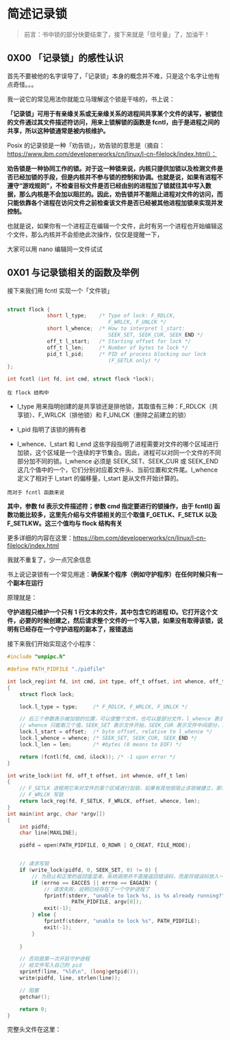 # 简述记录锁





> 前言：书中锁的部分快要结束了，接下来就是「信号量」了，加油干！



## 0X00 「记录锁」的感性认识



首先不要被他的名字误导了，「记录锁」本身的概念并不难，只是这个名字让他有点奇怪。。。



我一说它的常见用法你就能立马理解这个锁是干啥的，书上说：



**「记录锁」可用于有亲缘关系或无亲缘关系的进程间共享某个文件的读写，被锁住的文件通过其文件描述符访问，用来上锁解锁的函数是 fcntl，由于是进程之间的共享，所以这种锁通常是被内核维护。**



Posix 的记录锁是一种「劝告锁」，劝告锁的意思是（摘自：https://www.ibm.com/developerworks/cn/linux/l-cn-filelock/index.html）：



**劝告锁是一种协同工作的锁。对于这一种锁来说，内核只提供加锁以及检测文件是否已经加锁的手段，但是内核并不参与锁的控制和协调。也就是说，如果有进程不遵守“游戏规则”，不检查目标文件是否已经由别的进程加了锁就往其中写入数据，那么内核是不会加以阻拦的。因此，劝告锁并不能阻止进程对文件的访问，而只能依靠各个进程在访问文件之前检查该文件是否已经被其他进程加锁来实现并发控制。**





也就是说，如果你有一个进程正在编辑一个文件，此时有另一个进程也开始编辑这个文件，那么内核并不会拒绝此次操作，仅仅是提醒一下，



大家可以用 nano 编辑同一文件试试





## 0X01 与记录锁相关的函数及举例



接下来我们用 fcntl 实现一个「文件锁」



```c

struct flock {
             short l_type;    /* Type of lock: F_RDLCK,
                                 F_WRLCK, F_UNLCK */
             short l_whence;  /* How to interpret l_start:
                                 SEEK_SET, SEEK_CUR, SEEK_END */
             off_t l_start;   /* Starting offset for lock */
             off_t l_len;     /* Number of bytes to lock */
             pid_t l_pid;     /* PID of process blocking our lock
                                 (F_GETLK only) */
};

int fcntl (int fd, int cmd, struct flock *lock);
```



`在 flock 结构中`



+ l_type 用来指明创建的是共享锁还是排他锁，其取值有三种：F_RDLCK（共享锁）、F_WRLCK（排他锁）和 F_UNLCK（删除之前建立的锁）



+ l_pid 指明了该锁的拥有者

  

+ l_whence、l_start 和 l_end 这些字段指明了进程需要对文件的哪个区域进行加锁，这个区域是一个连续的字节集合。因此，进程可以对同一个文件的不同部分加不同的锁。l_whence 必须是 SEEK_SET、SEEK_CUR 或 SEEK_END 这几个值中的一个，它们分别对应着文件头、当前位置和文件尾。l_whence 定义了相对于 l_start 的偏移量，l_start 是从文件开始计算的。



`而对于 fcntl 函数来说`



**其中，参数 fd 表示文件描述符；参数 cmd 指定要进行的锁操作，由于 fcntl() 函数功能比较多，这里先介绍与文件锁相关的三个取值 F_GETLK、F_SETLK 以及 F_SETLKW。这三个值均与 flock 结构有关**  



更多详细的内容在这里：https://ibm.com/developerworks/cn/linux/l-cn-filelock/index.html



我就不重复了，少一点冗余信息



书上说记录锁有一个常见用途：**确保某个程序（例如守护程序）在任何时候只有一个副本在运行**



原理就是：



**守护进程只维护一个只有 1 行文本的文件，其中包含它的进程 ID。它打开这个文件，必要的时候创建之，然后请求整个文件的一个写入锁，如果没有取得该锁，说明有已经存在一个守护进程的副本了，报错退出**



接下来我们开始实现这个小程序：



```c
#include "unpipc.h"

#define PATH_PIDFILE "./pidfile"

int lock_reg(int fd, int cmd, int type, off_t offset, int whence, off_t len)
{
    struct flock lock;

    lock.l_type = type;     /* F_RDLCK, F_WRLCK, F_UNLCK */

    // 后三个参数表示被加锁的位置，可以使整个文件，也可以是部分文件，l_whence 表示加锁的开始，l_len 表示加锁的长度
    // whence 只能取三个值，SEEK_SET 表示文件开始，SEEK_CUR 表示文件中间部分，SEEK_END 表示文件结尾
    lock.l_start = offset;  /* byte offset, relative to l_whence */
    lock.l_whence = whence; /* SEEK_SET, SEEK_CUR, SEEK_END */
    lock.l_len = len;       /* #bytes (0 means to EOF) */

    return (fcntl(fd, cmd, &lock)); /* -1 upon error */
}

int write_lock(int fd, off_t offset, int whence, off_t len)
{
    // F_SETLK 进程用它来对文件的某个区域进行加锁，如果有其他锁阻止该锁被建立，那么 fcntl() 就出错返回
    // F_WRLCK 写锁
    return lock_reg(fd, F_SETLK, F_WRLCK, offset, whence, len);
}
int main(int argc, char *argv[])
{
    int pidfd;
    char line[MAXLINE];

    pidfd = open(PATH_PIDFILE, O_RDWR | O_CREAT, FILE_MODE);


    // 请求写锁
    if (write_lock(pidfd, 0, SEEK_SET, 0) != 0) {
        // 为防止和正常的返回值混淆，系统调用并不直接返回错误码，而是将错误码放入一个名为 errno 的全局变量中。如果一个系统调用失败，你可以读出 errno 的值来确定问题所在
        if (errno == EACCES || errno == EAGAIN) {
            // 请求失败，说明已经存在了一个守护进程了
            fprintf(stderr, "unable to lock %s, is %s already running?",
                     PATH_PIDFILE, argv[0]);
            exit(-1);
        } else {
            fprintf(stderr, "unable to lock %s", PATH_PIDFILE);
            exit(-1);
        }
    
    }

    // 否则是第一次开启守护进程
    // 给文件写入自己的 pid
    sprintf(line, "%ld\n", (long)getpid());
    write(pidfd, line, strlen(line));

    // 阻塞
    getchar();

    return 0;
}
```





完整头文件在这里：





